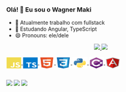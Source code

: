 ### Olá! 👋 Eu sou o Wagner Maki

- 🔭 Atualmente trabalho com fullstack
- 🌱 Estudando Angular, TypeScript
- 😄 Pronouns: ele/dele

<div align="center">
  <a href="https://github.com/makiwagner">
  <img height="150em" src="https://github-readme-stats.vercel.app/api?username=makiwagner&show_icons=true&theme=dracula&include_all_commits=true&count_private=true"/>
  <img height="150em" src="https://github-readme-stats.vercel.app/api/top-langs/?username=makiwagner&layout=compact&langs_count=7&theme=dracula"/>
</div>
    
<div style="display: inline_block"><br>
  <img align="center" alt="Maki-Js" height="30" width="40" src="https://raw.githubusercontent.com/devicons/devicon/master/icons/javascript/javascript-plain.svg">
  <img align="center" alt="Maki-Ts" height="30" width="40" src="https://raw.githubusercontent.com/devicons/devicon/master/icons/typescript/typescript-plain.svg">
  <img align="center" alt="Maki-HTML" height="30" width="40" src="https://raw.githubusercontent.com/devicons/devicon/master/icons/html5/html5-original.svg">
  <img align="center" alt="Maki-CSS" height="30" width="40" src="https://raw.githubusercontent.com/devicons/devicon/master/icons/css3/css3-original.svg">
  <img align="center" alt="Maki-Python" height="30" width="40" src="https://raw.githubusercontent.com/devicons/devicon/master/icons/python/python-original.svg">
  <img align="center" alt="Maki-Csharp" height="30" width="40" src="https://raw.githubusercontent.com/devicons/devicon/master/icons/csharp/csharp-original.svg">
  <img align="center" alt="Maki-Angular" height="30" width="40" src="https://raw.githubusercontent.com/devicons/devicon/master/icons/angularjs/angularjs-original.svg">
</div>
    
##

<div> 
  <a href="https://discord.gg/PsNssFq5" target="_blank"><img src="https://img.shields.io/badge/Discord-7289DA?style=for-the-badge&logo=discord&logoColor=white" target="_blank"></a> 
  <a href = "mailto:wagner.maki@hotmail.com"><img src="https://img.shields.io/badge/Microsoft_Outlook-0078D4?style=for-the-badge&logo=microsoft-outlook&logoColor=white" target="_blank"></a>
  <a href="https://www.linkedin.com/in/wagner-maki-07a1b365/" target="_blank"><img src="https://img.shields.io/badge/-LinkedIn-%230077B5?style=for-the-badge&logo=linkedin&logoColor=white" target="_blank"></a>
</div>
